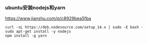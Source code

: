 ### ubuntu安装nodejs和yarn
https://www.jianshu.com/p/c8929bea5fba
```
curl -sL https://deb.nodesource.com/setup_14.x | sudo -E bash -
sudo apt-get install -y nodejs
npm install -g yarn
```
